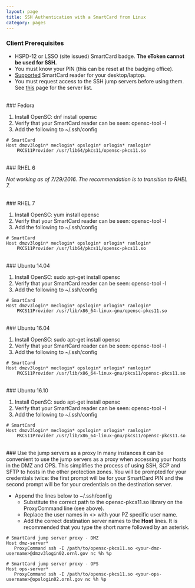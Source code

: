 ```yaml
---
layout: page
title: SSH Authentication with a SmartCard from Linux
category: pages
---
```


### Client Prerequisites
* HSPD-12 or LSSO (site issued) SmartCard badge. **The eToken cannot be used for SSH.**
* You must know your PIN (this can be reset at the badging office).
* [Supported](../smartcard-readers.html) SmartCard reader for your desktop/laptop.
* You must request access to the SSH jump servers before using them. See [this](https://portal04.ornl.gov/sites/its/ornllogin/Wiki%20Pages1/JumpServersLookup.aspx) page for the server list.

<br />
### Fedora

1. Install OpenSC: dnf install opensc
2. Verify that your SmartCard reader can be seen: opensc-tool -l
3. Add the following to ~/.ssh/config

```
# SmartCard
Host dmzv3login* meclogin* opslogin* orlogin* ranlogin*
	PKCS11Provider /usr/lib64/pkcs11/opensc-pkcs11.so
```

<br />
### RHEL 6

*Not working as of 7/29/2016. The recommendation is to transition to RHEL 7.*


<br />
### RHEL 7

1. Install OpenSC: yum install opensc
2. Verify that your SmartCard reader can be seen: opensc-tool -l
3. Add the following to ~/.ssh/config

```
# SmartCard
Host dmzv3login* meclogin* opslogin* orlogin* ranlogin*
	PKCS11Provider /usr/lib64/pkcs11/opensc-pkcs11.so
```

<br />
### Ubuntu 14.04

1. Install OpenSC: sudo apt-get install opensc
2. Verify that your SmartCard reader can be seen: opensc-tool -l
3. Add the following to ~/.ssh/config

```
# SmartCard
Host dmzv3login* meclogin* opslogin* orlogin* ranlogin*
	PKCS11Provider /usr/lib/x86_64-linux-gnu/opensc-pkcs11.so
```

<br />
### Ubuntu 16.04

1. Install OpenSC: sudo apt-get install opensc
2. Verify that your SmartCard reader can be seen: opensc-tool -l
3. Add the following to ~/.ssh/config

```
# SmartCard
Host dmzv3login* meclogin* opslogin* orlogin* ranlogin*
	PKCS11Provider /usr/lib/x86_64-linux-gnu/pkcs11/opensc-pkcs11.so
```

<br />
### Ubuntu 16.10

1. Install OpenSC: sudo apt-get install opensc
2. Verify that your SmartCard reader can be seen: opensc-tool -l
3. Add the following to ~/.ssh/config

```
# SmartCard
Host dmzv3login* meclogin* opslogin* orlogin* ranlogin*
	PKCS11Provider /usr/lib/x86_64-linux-gnu/pkcs11/opensc-pkcs11.so
```

<br />
### Use the jump servers as a proxy
In many instances it can be convenient to use the jump servers as a proxy when accessing your hosts in the DMZ and OPS. This simplifies the process of using SSH, SCP and SFTP to hosts in the other protection zones. You will be prompted for your credentials twice: the first prompt will be for your SmartCard PIN and the second prompt will be for your credentials on the destination server.

* Append the lines below to ~/.ssh/config
	* Substitute the correct path to the opensc-pkcs11.so library on the ProxyCommand line (see above).
	* Replace the user names in <> with your PZ specific user name.
	* Add the correct destination server names to the **Host** lines. It is recommended that you type the short name followed by an asterisk.

```
# SmartCard jump server proxy - DMZ
Host dmz-server*
   ProxyCommand ssh -I /path/to/opensc-pkcs11.so <your-dmz-username>@dmzv3login02.ornl.gov nc %h %p

# SmartCard jump server proxy - OPS
Host ops-server*
   ProxyCommand ssh -I /path/to/opensc-pkcs11.so <your-ops-username>@opslogin02.ornl.gov nc %h %p
```

